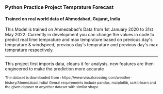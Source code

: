 <h3> Python Practice Project Temprature Forecast</h3>
<h4> Trained on real world data of Ahmedabad, Gujarat, India </h4>
<p>This Model is trained on Ahmedabad's Data from 1st January 2020 to 31st May 2022. Currently in development you can change the values in code to predict real time temprature and max temprature based on previous day's temprature & windspeed, previous day's temprature and previous day's max temprature respectively.</p>
<hr>
<p>This project first imports data, cleans it for analysis, new features are then engineered to make the prediction more accurate</p>
<small>The dataset is downloaded from : https://www.visualcrossing.com/weather-history/Ahmedabad,India/</small>
<small>Genral requirements include pandas, matplotlib, scikit-learn and the given dataset or anyother dataset with similar shape.</small>
